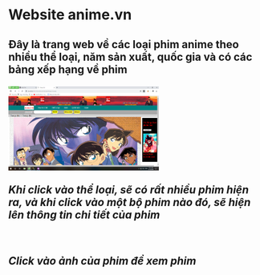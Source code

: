 <h1> Website anime.vn </h1>
<h2> Đây là trang web về các loại phim anime theo nhiều thể loại, năm sản xuất, quốc gia và có các bảng xếp hạng về phim </p>

<img src="imgReadMe/TrangChu.png" alt="drawing" width="300px"/>

<p><i> Khi click vào thể loại, sẽ có rất nhiều phim hiện ra, và khi click vào một bộ phim nào đó, sẽ hiện lên thông tin chi tiết của phim </i></p>
<img src=""></img>
<p><i>Click vào ảnh của phim để xem phim</i></p>
